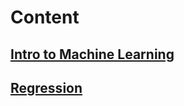 
# Content

## [Intro to Machine Learning](https://github.com/rosa-lpz/Courses/tree/main/DeepLearning.AI%20-%20Machine%20Learning%20Specialization/1.%20Intro%20to%20ML)
## [Regression](https://github.com/rosa-lpz/Courses/tree/main/DeepLearning.AI%20-%20Machine%20Learning%20Specialization/2.%20Regression/Labs)
